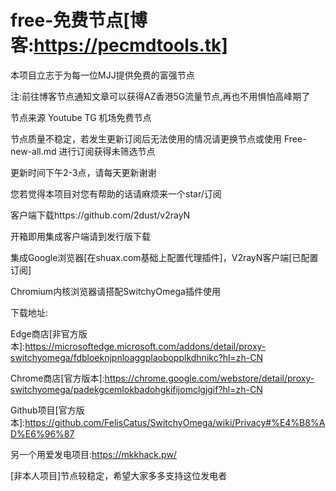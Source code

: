 # free-免费节点[博客:https://pecmdtools.tk]

本项目立志于为每一位MJJ提供免费的富强节点

注:前往博客节点通知文章可以获得AZ香港5G流量节点,再也不用惧怕高峰期了

节点来源 Youtube TG 机场免费节点

节点质量不稳定，若发生更新订阅后无法使用的情况请更换节点或使用 Free-new-all.md 进行订阅获得未筛选节点

更新时间下午2-3点，请每天更新谢谢

您若觉得本项目对您有帮助的话请麻烦来一个star/订阅

客户端下载https://github.com/2dust/v2rayN

开箱即用集成客户端请到发行版下载

集成Google浏览器[在shuax.com基础上配置代理插件]，V2rayN客户端[已配置订阅]

Chromium内核浏览器请搭配SwitchyOmega插件使用

下载地址:

Edge商店[非官方版本]:https://microsoftedge.microsoft.com/addons/detail/proxy-switchyomega/fdbloeknjpnloaggplaobopplkdhnikc?hl=zh-CN

Chrome商店[官方版本]:https://chrome.google.com/webstore/detail/proxy-switchyomega/padekgcemlokbadohgkifijomclgjgif?hl=zh-CN

Github项目[官方版本]:https://github.com/FelisCatus/SwitchyOmega/wiki/Privacy#%E4%B8%AD%E6%96%87

另一个用爱发电项目:https://mkkhack.pw/

[非本人项目]节点较稳定，希望大家多多支持这位发电者

